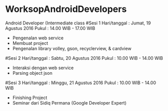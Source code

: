 # WorksopAndroidDevelopers
Android Developer (Intermediate class
#Sesi 1
Hari/tanggal : Jumat, 19 Agustus 2016
Pukul : 14.00 WIB - 17.00 WIB
- Pengenalan web service
- Membuat project
- Pengenalan library volley, gson, recyclerview, & cardview

#Sesi 2
Hari/tanggal : Sabtu, 20 Agustus 2016
Pukul : 10.00 WIB - 14.00 WIB
- Interaksi dengan web service
- Parsing object json

#Sesi 3
Hari/tanggal : Minggu, 21 Agustus 2016
Pukul : 10.00 WIB - 14.00 WIB
- Finishing Project
- Seminar dari Sidiq Permana
(Google Developer Expert)
